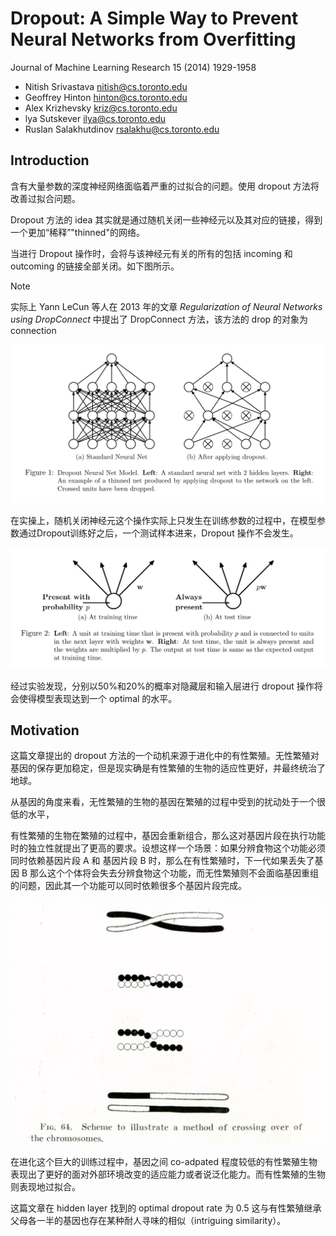 # Dropout: A Simple Way to Prevent Neural Networks from Overfitting

Journal of Machine Learning Research 15 (2014) 1929-1958

- Nitish Srivastava nitish@cs.toronto.edu 
- Geoffrey Hinton hinton@cs.toronto.edu 
- Alex Krizhevsky kriz@cs.toronto.edu 
- lya Sutskever ilya@cs.toronto.edu 
- Ruslan Salakhutdinov rsalakhu@cs.toronto.edu

## Introduction

含有大量参数的深度神经网络面临着严重的过拟合的问题。使用 dropout 方法将改善过拟合问题。

Dropout 方法的 idea 其实就是通过随机关闭一些神经元以及其对应的链接，得到一个更加“稀释”"thinned"的网络。

当进行 Dropout 操作时，会将与该神经元有关的所有的包括 incoming 和 outcoming 的链接全部关闭。如下图所示。
> [!NOTE]  
> 实际上 Yann LeCun 等人在 2013 年的文章 *Regularization of Neural Networks using DropConnect* 中提出了 DropConnect 方法，该方法的 drop 的对象为 connection

![dropout1](dropout1.png)

在实操上，随机关闭神经元这个操作实际上只发生在训练参数的过程中，在模型参数通过Dropout训练好之后，一个测试样本进来，Dropout 操作不会发生。

![dropou2](dropout2.png)

经过实验发现，分别以50%和20%的概率对隐藏层和输入层进行 dropout 操作将会使得模型表现达到一个 optimal 的水平。

## Motivation

这篇文章提出的 dropout 方法的一个动机来源于进化中的有性繁殖。无性繁殖对基因的保存更加稳定，但是现实确是有性繁殖的生物的适应性更好，并最终统治了地球。

从基因的角度来看，无性繁殖的生物的基因在繁殖的过程中受到的扰动处于一个很低的水平，

有性繁殖的生物在繁殖的过程中，基因会重新组合，那么这对基因片段在执行功能时的独立性就提出了更高的要求。设想这样一个场景：如果分辨食物这个功能必须同时依赖基因片段 A 和 基因片段 B 时，那么在有性繁殖时，下一代如果丢失了基因 B 那么这个个体将会失去分辨食物这个功能，而无性繁殖则不会面临基因重组的问题，因此其一个功能可以同时依赖很多个基因片段完成。

![geneExchange](geneExchange.png)

在进化这个巨大的训练过程中，基因之间 co-adpated 程度较低的有性繁殖生物表现出了更好的面对外部环境改变的适应能力或者说泛化能力。而有性繁殖的生物则表现地过拟合。

这篇文章在 hidden layer 找到的 optimal dropout rate 为 0.5 这与有性繁殖继承父母各一半的基因也存在某种耐人寻味的相似（intriguing similarity）。